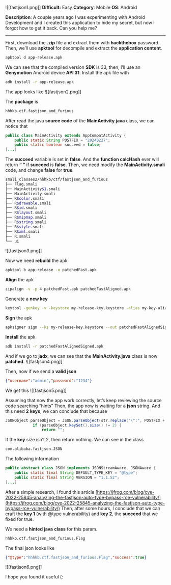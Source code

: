 ![[fastjson1.png]]
**Difficult:** Easy
**Category**: Mobile
**OS**: Android

**Description**: A couple years ago I was experimenting with Android Development and I created this application to hide my secret, but now I forgot how to get it back. Can you help me?

----

First, download the **.zip** file and extract them with **hackthebox** password.
Then, we’ll use **apktool** for decompile and extract the **application content**.
```bash
apktool d app-release.apk
```

We can see that the compiled version **SDK** is 33, then, I’ll use an **Genymotion** Android device **API 31**.
Install the apk file with
```bash
adb install -r app-release.apk
```

The app looks like
![[fastjson2.png]]

The **package** is
```bash
hhhkb.ctf.fastjson_and_furious
```

After read the java **source code** of the **MainActivity.java** class, we can notice that
```java
public class MainActivity extends AppCompatActivity {
    public static String POSTFIX = "20240227";
    public static boolean succeed = false;
[...]
```

The **succeed** variable is set in **false**.
And the **function calcHash** ever will return **“ ”** if **succeed** is **false**.
Then, we need modify the **MainActivity.smali** code, and change **false** for **true**.

```bash
smali_classes2/hhhkb/ctf/fastjson_and_furious
├── Flag.smali
├── MainActivity$1.smali
├── MainActivity.smali
├── R$color.smali
├── R$drawable.smali
├── R$id.smali
├── R$layout.smali
├── R$mipmap.smali
├── R$string.smali
├── R$style.smali
├── R$xml.smali
├── R.smali
└── ui
```

![[fastjson3.png]]

Now we need **rebuild** the apk
```bash
apktool b app-release -o patchedFast.apk
```

**Align** the apk
```bash
zipalign -v -p 4 patchedFast.apk patchedFastAligned.apk
```

Generate a **new key**
```bash
keytool -genkey -v -keystore my-release-key.keystore -alias my-key-alias -keyalg RSA -keysize 2048 -validity 10000
```

**Sign** the apk
```bash
apksigner sign --ks my-release-key.keystore --out patchedFastAlignedSigned.apk patchedFastAligned.apk
```

**Install** the apk
```bash
adb install -r patchedFastAlignedSigned.apk
```

And if we go to **jadx**, we can see that the **MainActivity.java** class is now **patched**.
![[fastjson4.png]]

Then, now if we send a **valid** **json**
```json
{"username":"admin","password":"1234"}
```

We get this
![[fastjson5.png]]

Assuming that now the app work correctly, let’s keep reviewing the source code searching “hints”
Then, the app now is waiting for a **json** string.
And this need **2** **keys**, we can conclude that because

```java
JSONObject parseObject = JSON.parseObject(str.replace("\":", POSTFIX + "\":"));
            if (parseObject.keySet().size() != 2) {
                return "";
```


If the **key** size isn’t 2, then return nothing.
We can see in the class
```bash
com.alibaba.fastjson.JSON
```

The following information
```java
public abstract class JSON implements JSONStreamAware, JSONAware {
    public static final String DEFAULT_TYPE_KEY = "@type";
    public static final String VERSION = "1.1.52";
[...]
```

After a simple research, I found this article
[https://jfrog.com/blog/cve-2022-25845-analyzing-the-fastjson-auto-type-bypass-rce-vulnerability/](https://jfrog.com/blog/cve-2022-25845-analyzing-the-fastjson-auto-type-bypass-rce-vulnerability/)
Then, after some hours, I conclude that we can craft the **key 1** (with @type vulnerability) and **key 2**, the **succeed** that we fixed for true.

We need a **hinted** **java** **class** for this param.
```bash
hhhkb.ctf.fastjson_and_furious.Flag
```

The final json looks like
```json
{"@type":"hhhkb.ctf.fastjson_and_furious.Flag","success":true}
```

![[fastjson6.png]]

I hope you found it useful (: